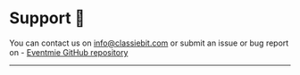 # Support 🙏

You can contact us on info@classiebit.com or submit an issue or bug report on - [Eventmie GitHub repository](https://github.com/classiebit/eventmie)

---